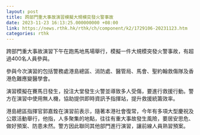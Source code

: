 ```yaml
---
layout: post
title: 跨部門重大事故演習模擬大規模突發火警事故
date: 2023-11-23 16:13:25.000000000 +08:00
link: https://news.rthk.hk/rthk/ch/component/k2/1729106-20231123.htm
categories: rthk
---
```


跨部門重大事故演習下午在跑馬地馬場舉行，模擬一件大規模突發火警事故，有超過400名人員參與。

參與今次演習的包括警務處港島總區、消防處、醫管局、馬會、聖約翰救傷隊及香港危難應變醫學會。

演習模擬在賽馬日發生，投注大堂發生火警並導致多人受傷，要進行救援行動。警方在演習中使用無人機，協助提供即時資訊予指揮站，提升救援統籌效率。

港島總區指揮官郭嘉銓在演習前表示，隨著本港社會復常，今年有多項大型慶祝及公眾活動舉行，他指，人多聚集的地點，往往有重大事故發生風險，要居安思危、做好預案、防患未然。警方因此聯同其他部門進行演習，讓前線人員熟習預案。

